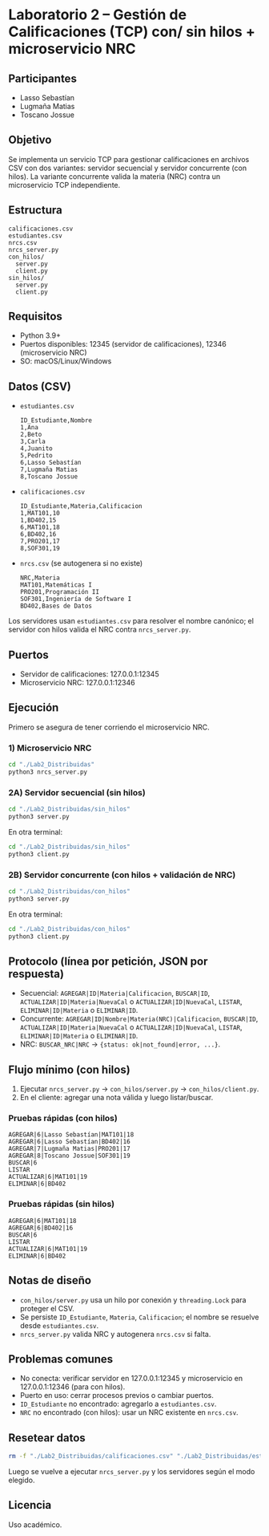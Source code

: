 # Laboratorio 2 – Gestión de Calificaciones (TCP) con/ sin hilos + microservicio NRC

## Participantes

- Lasso Sebastían
- Lugmaña Matias
- Toscano Jossue

## Objetivo

Se implementa un servicio TCP para gestionar calificaciones en archivos CSV con dos variantes: servidor secuencial y servidor concurrente (con hilos). La variante concurrente valida la materia (NRC) contra un microservicio TCP independiente.

## Estructura

```
calificaciones.csv
estudiantes.csv
nrcs.csv
nrcs_server.py
con_hilos/
  server.py
  client.py
sin_hilos/
  server.py
  client.py
```

## Requisitos

- Python 3.9+
- Puertos disponibles: 12345 (servidor de calificaciones), 12346 (microservicio NRC)
- SO: macOS/Linux/Windows

## Datos (CSV)

- `estudiantes.csv`
  ```csv
  ID_Estudiante,Nombre
  1,Ana
  2,Beto
  3,Carla
  4,Juanito
  5,Pedrito
  6,Lasso Sebastían
  7,Lugmaña Matias
  8,Toscano Jossue
  ```
- `calificaciones.csv`
  ```csv
  ID_Estudiante,Materia,Calificacion
  1,MAT101,10
  1,BD402,15
  6,MAT101,18
  6,BD402,16
  7,PRO201,17
  8,SOF301,19
  ```
- `nrcs.csv` (se autogenera si no existe)
  ```csv
  NRC,Materia
  MAT101,Matemáticas I
  PRO201,Programación II
  SOF301,Ingeniería de Software I
  BD402,Bases de Datos
  ```

Los servidores usan `estudiantes.csv` para resolver el nombre canónico; el servidor con hilos valida el NRC contra `nrcs_server.py`.

## Puertos

- Servidor de calificaciones: 127.0.0.1:12345
- Microservicio NRC: 127.0.0.1:12346

## Ejecución

Primero se asegura de tener corriendo el microservicio NRC.

### 1) Microservicio NRC

```zsh
cd "./Lab2_Distribuidas"
python3 nrcs_server.py
```

### 2A) Servidor secuencial (sin hilos)

```zsh
cd "./Lab2_Distribuidas/sin_hilos"
python3 server.py
```
En otra terminal:
```zsh
cd "./Lab2_Distribuidas/sin_hilos"
python3 client.py
```

### 2B) Servidor concurrente (con hilos + validación de NRC)

```zsh
cd "./Lab2_Distribuidas/con_hilos"
python3 server.py
```
En otra terminal:
```zsh
cd "./Lab2_Distribuidas/con_hilos"
python3 client.py
```

## Protocolo (línea por petición, JSON por respuesta)

- Secuencial: `AGREGAR|ID|Materia|Calificacion`, `BUSCAR|ID`, `ACTUALIZAR|ID|Materia|NuevaCal` o `ACTUALIZAR|ID|NuevaCal`, `LISTAR`, `ELIMINAR|ID|Materia` o `ELIMINAR|ID`.
- Concurrente: `AGREGAR|ID|Nombre|Materia(NRC)|Calificacion`, `BUSCAR|ID`, `ACTUALIZAR|ID|Materia|NuevaCal` o `ACTUALIZAR|ID|NuevaCal`, `LISTAR`, `ELIMINAR|ID|Materia` o `ELIMINAR|ID`.
- NRC: `BUSCAR_NRC|NRC` → `{status: ok|not_found|error, ...}`.

## Flujo mínimo (con hilos)

1) Ejecutar `nrcs_server.py` → `con_hilos/server.py` → `con_hilos/client.py`.
2) En el cliente: agregar una nota válida y luego listar/buscar.

### Pruebas rápidas (con hilos)

```text
AGREGAR|6|Lasso Sebastían|MAT101|18
AGREGAR|6|Lasso Sebastían|BD402|16
AGREGAR|7|Lugmaña Matias|PRO201|17
AGREGAR|8|Toscano Jossue|SOF301|19
BUSCAR|6
LISTAR
ACTUALIZAR|6|MAT101|19
ELIMINAR|6|BD402
```

### Pruebas rápidas (sin hilos)

```text
AGREGAR|6|MAT101|18
AGREGAR|6|BD402|16
BUSCAR|6
LISTAR
ACTUALIZAR|6|MAT101|19
ELIMINAR|6|BD402
```

## Notas de diseño

- `con_hilos/server.py` usa un hilo por conexión y `threading.Lock` para proteger el CSV.
- Se persiste `ID_Estudiante`, `Materia`, `Calificacion`; el nombre se resuelve desde `estudiantes.csv`.
- `nrcs_server.py` valida NRC y autogenera `nrcs.csv` si falta.

## Problemas comunes

- No conecta: verificar servidor en 127.0.0.1:12345 y microservicio en 127.0.0.1:12346 (para con hilos).
- Puerto en uso: cerrar procesos previos o cambiar puertos.
- `ID_Estudiante` no encontrado: agregarlo a `estudiantes.csv`.
- `NRC` no encontrado (con hilos): usar un NRC existente en `nrcs.csv`.

## Resetear datos

```zsh
rm -f "./Lab2_Distribuidas/calificaciones.csv" "./Lab2_Distribuidas/estudiantes.csv" "./Lab2_Distribuidas/nrcs.csv"
```
Luego se vuelve a ejecutar `nrcs_server.py` y los servidores según el modo elegido.

## Licencia

Uso académico.
